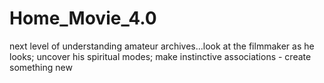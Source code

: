# Home_Movie_4.0
next level of understanding amateur archives...look at the filmmaker as he looks; uncover his spiritual modes; make instinctive associations - create something new
